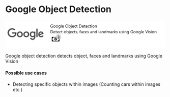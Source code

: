 # Google Object Detection

![](../.gitbook/assets/55.png)

Google object detection detects object, faces and landmarks using Google Vision

#### Possible use cases

* Detecting specific objects within images \(Counting cars within images etc.\)

